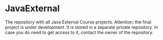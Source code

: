 # JavaExternal
The repository with all Java External Course projects.
Attention: the final project is under development. It is stored in a separate private repository. In case you do need to get access to it, contact the owner of the repository.
